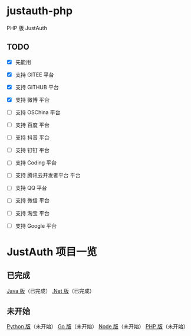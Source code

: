# justauth-php
PHP 版 JustAuth

## TODO
- [x] 先能用
- [x] 支持 GITEE 平台
- [x] 支持 GITHUB 平台
- [x] 支持 微博 平台
- [ ]  支持 OSChina 平台
- [ ]  支持 百度 平台
- [ ]  支持 抖音 平台
- [ ]  支持 钉钉 平台
- [ ]  支持 Coding 平台
- [ ]  支持 腾讯云开发者平台 平台
- [ ]  支持 QQ 平台
- [ ]  支持 微信 平台
- [ ]  支持 淘宝 平台
- [ ]  支持 Google 平台


# JustAuth 项目一览

## 已完成

 [Java 版](https://github.com/justauth/JustAuth)（已完成）
 [.Net 版](https://github.com/justauth/CollectiveOAuth)（已完成）
 
## 未开始

 [Python 版](https://github.com/justauth/justauth-python)（未开始）
 [Go 版](https://github.com/justauth/justauth-go)（未开始）
 [Node 版](https://github.com/justauth/justauth-node)（未开始）
 [PHP 版](https://github.com/justauth/justauth-php)（未开始）
